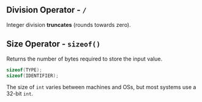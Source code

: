 ## Division Operator - `/`
Integer division **truncates** (rounds towards zero).

## Size Operator - `sizeof()`
Returns the number of bytes required to store the input value.
```C
sizeof(TYPE);
sizeof(IDENTIFIER);

```
The size of `int` varies between machines and OSs, but most systems use a 32-bit `int`.
